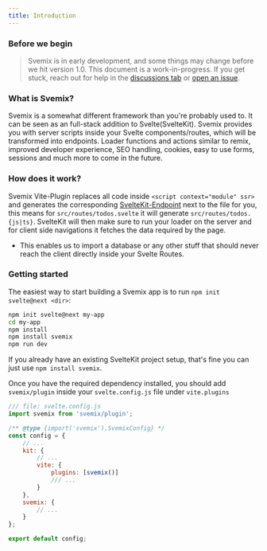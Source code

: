 ```yaml
---
title: Introduction
---
```


### Before we begin

> Svemix is in early development, and some things may change before we hit version 1.0. This document is a work-in-progress. If you get stuck, reach out for help in the [discussions tab](https://github.com/svemix/svemix/discussions) or [open an issue](https://github.com/svemix/svemix/issues).

### What is Svemix?

Svemix is a somewhat different framework than you're probably used to. It can be seen as an full-stack addition to Svelte(SvelteKit). Svemix provides you with server scripts inside your Svelte components/routes, which will be transformed into endpoints. Loader functions and actions similar to remix, improved developer experience, SEO handling, cookies, easy to use forms, sessions and much more to come in the future.

### How does it work?

Svemix Vite-Plugin replaces all code inside `<script context="module" ssr>` and generates the corresponding [SvelteKit-Endpoint](https://kit.svelte.dev/docs/routing#endpoints) next to the file for you, this means for `src/routes/todos.svelte` it will generate `src/routes/todos.{js|ts}`. SvelteKit will then make sure to run your loader on the server and for client side navigations it fetches the data required by the page.
- This enables us to import a database or any other stuff that should never reach the client directly inside your Svelte Routes.

### Getting started

The easiest way to start building a Svemix app is to run `npm init svelte@next <dir>`:

```bash
npm init svelte@next my-app
cd my-app
npm install
npm install svemix
npm run dev
```

If you already have an existing SvelteKit project setup, that's fine you can just use `npm install svemix`.

Once you have the required dependency installed, you should add `svemix/plugin` inside your `svelte.config.js` file under `vite.plugins`

```js
/// file: svelte.config.js
import svemix from 'svemix/plugin';

/** @type {import('svemix').SvemixConfig} */
const config = {
	// ...
	kit: {
		// ...
		vite: {
			plugins: [svemix()]
			/// ...
		}
	},
	svemix: {
		// ...
	}
};

export default config;
```
